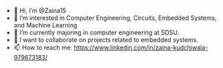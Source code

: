 - 👋 Hi, I’m @Zaina15
- 👀 I’m interested in Computer Engineering, Circuits, Embedded Systems, and Machine Learning
- 🌱 I’m currently majoring in computer engineering at SDSU.
- 💞️ I want to collaborate on projects related to embedded systems.
- 📫 How to reach me: https://www.linkedin.com/in/zaina-kudchiwala-979673183/

<!---
Zaina15/Zaina15 is a ✨ special ✨ repository because its `README.md` (this file) appears on your GitHub profile.
You can click the Preview link to take a look at your changes.
--->
